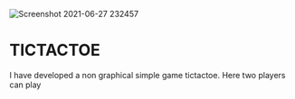 ![Screenshot 2021-06-27 232457](https://user-images.githubusercontent.com/58652506/123554280-f29b4a00-d79e-11eb-8809-b2c9a0ce8e22.png)
# TICTACTOE
I have developed a non graphical simple game tictactoe. Here two players can play 
